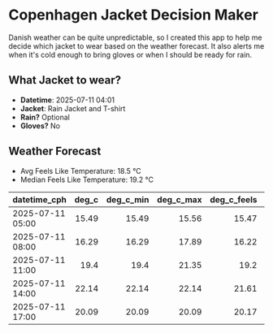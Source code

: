 
# Copenhagen Jacket Decision Maker

Danish weather can be quite unpredictable, so I created this app to help me decide which jacket to wear based on the weather forecast. 
It also alerts me when it's cold enough to bring gloves or when I should be ready for rain.

## What Jacket to wear?

- **Datetime**: 2025-07-11 04:01
- **Jacket**: Rain Jacket and T-shirt
- **Rain?** Optional
- **Gloves?** No

## Weather Forecast
- Avg Feels Like Temperature: 18.5 °C
- Median Feels Like Temperature: 19.2 °C

| datetime_cph     |   deg_c |   deg_c_min |   deg_c_max |   deg_c_feels | weather   | wind   | rain   |
|:-----------------|--------:|------------:|------------:|--------------:|:----------|:-------|:-------|
| 2025-07-11 05:00 |   15.49 |       15.49 |       15.56 |         15.47 | Clouds    | High   | None   |
| 2025-07-11 08:00 |   16.29 |       16.29 |       17.89 |         16.22 | Clouds    | High   | None   |
| 2025-07-11 11:00 |   19.4  |       19.4  |       21.35 |         19.2  | Clouds    | Medium | None   |
| 2025-07-11 14:00 |   22.14 |       22.14 |       22.14 |         21.61 | Clouds    | Medium | None   |
| 2025-07-11 17:00 |   20.09 |       20.09 |       20.09 |         20.17 | Rain      | Low    | Low    |
        